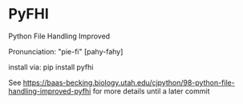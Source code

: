 # PyFHI
Python File Handling Improved

Pronunciation: "pie-fi" [pahy-fahy]

install via: pip install pyfhi

See https://baas-becking.biology.utah.edu/cjpython/98-python-file-handling-improved-pyfhi for more details until a later commit